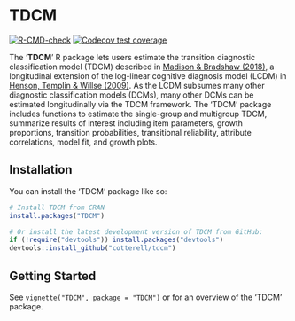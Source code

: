 
<!-- README.md is generated from README.Rmd. Please edit that file -->

# TDCM

<!-- badges: start -->

[![R-CMD-check](https://github.com/cotterell/tdcm/actions/workflows/R-CMD-check.yaml/badge.svg)](https://github.com/cotterell/tdcm/actions/workflows/R-CMD-check.yaml)
[![Codecov test
coverage](https://codecov.io/gh/cotterell/tdcm/branch/main/graph/badge.svg)](https://app.codecov.io/gh/cotterell/tdcm?branch=main)
<!-- badges: end -->

The ‘**TDCM**’ R package lets users estimate the transition diagnostic
classification model (TDCM) described in [Madison & Bradshaw
(2018)](https://doi.org/10.1007/s11336-018-9638-5), a longitudinal
extension of the log-linear cognitive diagnosis model (LCDM) in [Henson,
Templin & Willse (2009)](https://doi.org/10.1007/s11336-008-9089-5). As
the LCDM subsumes many other diagnostic classification models (DCMs),
many other DCMs can be estimated longitudinally via the TDCM framework.
The ‘TDCM’ package includes functions to estimate the single-group and
multigroup TDCM, summarize results of interest including item
parameters, growth proportions, transition probabilities, transitional
reliability, attribute correlations, model fit, and growth plots.

## Installation

You can install the ‘TDCM’ package like so:

<div class=".pkgdown-release">

``` r
# Install TDCM from CRAN
install.packages("TDCM")
```

</div>

``` r
# Or install the latest development version of TDCM from GitHub:
if (!require("devtools")) install.packages("devtools")
devtools::install_github("cotterell/tdcm")
```

## Getting Started

See `vignette("TDCM", package = "TDCM")` or for an overview of the
‘TDCM’ package.
